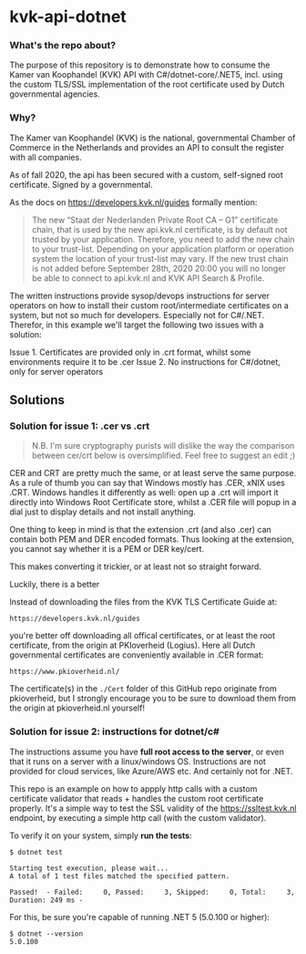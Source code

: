 # kvk-api-dotnet

### What's the repo about?
The purpose of this repository is to demonstrate how to consume the Kamer van Koophandel (KVK) API with C#/dotnet-core/.NET5, incl. using the custom TLS/SSL implementation of the root certificate used by Dutch governmental agencies.

### Why?
The Kamer van Koophandel (KVK) is the national, governmental Chamber of Commerce in the Netherlands and provides an API to consult the register with all companies. 

As of fall 2020, the api has been secured with a custom, self-signed root certificate. Signed by a governmental. 

As the docs on https://developers.kvk.nl/guides formally mention:

> The new “Staat der Nederlanden Private Root CA – G1” certificate chain, that is used by the new api.kvk.nl certificate, is by default not trusted by your application. Therefore, you need to add the new chain to your trust-list. Depending on your application platform or operation system the location of your trust-list may vary. If the new trust chain is not added before September 28th, 2020 20:00 you will no longer be able to connect to api.kvk.nl and KVK API Search & Profile.

The written instructions provide sysop/devops instructions for server operators on how to install their custom root/intermediate certificates on a system, but not so much for developers. Especially not for C#/.NET. Therefor, in this example we'll target the following two issues with a solution:

Issue 1. Certificates are provided only in .crt format, whilst some environments require it to be .cer
Issue 2. No instructions for C#/dotnet, only for server operators


## Solutions

### Solution for issue 1: .cer vs .crt

> N.B. I'm sure cryptography purists will dislike the way the comparison between cer/crt below is oversimplified. Feel free to suggest an edit ;)

CER and CRT are pretty much the same, or at least serve the same purpose. As a rule of thumb you can say that Windows mostly has .CER, xNIX uses .CRT.
Windows handles it differently as well: open up a .crt will import it directly into Windows Root Certificate store, whilst a .CER file will popup in a dial just to display details and not install anything. 

One thing to keep in mind is that the extension .crt (and also .cer) can contain both PEM and DER encoded formats. Thus looking at the extension, you cannot say whether it is a PEM or DER key/cert. 

This makes converting it trickier, or at least not so straight forward. 

Luckily, there is a better 

Instead of downloading the files from the KVK TLS Certificate Guide at:

```
https://developers.kvk.nl/guides
```

you're better off downloading all offical certificates, or at least the root certificate, from the origin at PKIoverheid (Logius). Here all Dutch governmental certificates are conveniently available in .CER format:

```
https://www.pkioverheid.nl/
```

The certificate(s) in the `./Cert` folder of this GitHub repo originate from pkioverheid, but I strongly encourage you to be sure to download them from the origin at pkioverheid.nl yourself!

### Solution for issue 2: instructions for dotnet/c#

The instructions assume you have **full root access to the server**, or even that it runs on a server with a linux/windows OS. Instructions are not provided for cloud services, like Azure/AWS etc. And certainly not for .NET. 

This repo is an example on how to appply http calls with a custom certificate validator that reads + handles the custom root certificate properly. It's a simple way to test the SSL validity of the https://ssltest.kvk.nl endpoint, by executing a simple http call (with the custom validator).

To verify it on your system, simply **run the tests**:

	$ dotnet test

	Starting test execution, please wait...
	A total of 1 test files matched the specified pattern.

	Passed!  - Failed:     0, Passed:     3, Skipped:     0, Total:     3, Duration: 249 ms -

For this, be sure you're capable of running .NET 5 (5.0.100 or higher):

	$ dotnet --version
	5.0.100





